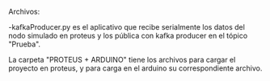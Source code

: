 Archivos:

-kafkaProducer.py es el aplicativo que recibe serialmente los datos del nodo simulado en proteus y los pública con kafka producer en el tópico "Prueba".

La carpeta "PROTEUS + ARDUINO" tiene los archivos para cargar el proyecto en proteus, y para carga en el arduino su correspondiente archivo.